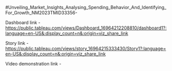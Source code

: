 #Unveiling_Market_Insights_Analysing_Spending_Behavior_And_Identifying_For_Growth_NM2023TMID33356-


Dashboard link - https://public.tableau.com/views/Dashboard_16964212208810/dashboard1?:language=en-US&:display_count=n&:origin=viz_share_link

Story link - https://public.tableau.com/views/story_16964215333430/Story1?:language=en-US&:display_count=n&:origin=viz_share_link

Video demonstration link - 
